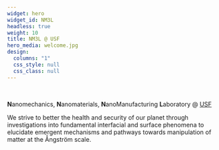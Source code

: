 ```yaml
---
widget: hero
widget_id: NM3L
headless: true
weight: 10
title: NM3L @ USF
hero_media: welcome.jpg
design:
  columns: "1"
  css_style: null
  css_class: null
---
```

<br>

**N**anomechanics, **N**anomaterials, **N**anoManufacturing **L**aboratory @ [USF](https://www.usf.edu/)

We strive to better the health and security of our planet through investigations into fundamental interfacial and surface phenomena to elucidate emergent mechanisms and pathways towards manipulation of matter at the Ångström scale.